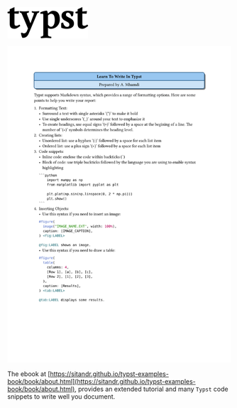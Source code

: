 ![Typst](./typst.svg)

![Guide](./Guide.png)

The ebook at [https://sitandr.github.io/typst-examples-book/book/about.html](https://sitandr.github.io/typst-examples-book/book/about.html), provides an extended tutorial and many `Typst` code snippets to write well you document.
